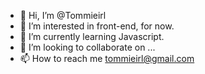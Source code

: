 - 👋 Hi, I’m @Tommieirl
- 👀 I’m interested in front-end, for now.
- 🌱 I’m currently learning Javascript.
- 💞️ I’m looking to collaborate on ...
- 📫 How to reach me tommieirl@gmail.com

<!---
Tommieirl/Tommieirl is a ✨ special ✨ repository because its `README.md` (this file) appears on your GitHub profile.
You can click the Preview link to take a look at your changes.
--->
